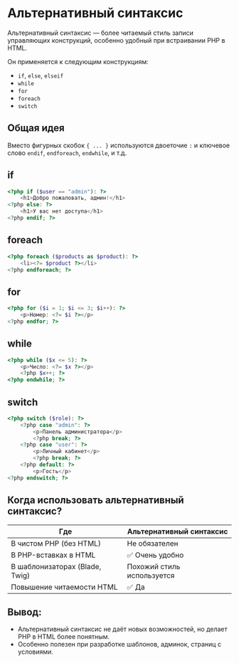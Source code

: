 # Альтернативный синтаксис
Альтернативный синтаксис — более читаемый стиль записи управляющих конструкций, особенно удобный при встраивании PHP в HTML.

Он применяется к следующим конструкциям:
- `if`, `else`, `elseif`
- `while`
- `for`
- `foreach`
- `switch`

## Общая идея
Вместо фигурных скобок `{ ... }` используются двоеточие `:` и ключевое слово `endif`, `endforeach`, `endwhile`, и т.д.

## if
```php
<?php if ($user == "admin"): ?>
    <h1>Добро пожаловать, админ!</h1>
<?php else: ?>
    <h1>У вас нет доступа</h1>
<?php endif; ?>
```

## foreach
```php
<?php foreach ($products as $product): ?>
    <li><?= $product ?></li>
<?php endforeach; ?>
```

## for
```php
<?php for ($i = 1; $i <= 3; $i++): ?>
    <p>Номер: <?= $i ?></p>
<?php endfor; ?>
```

## while
```php
<?php while ($x <= 5): ?>
    <p>Число: <?= $x ?></p>
    <?php $x++; ?>
<?php endwhile; ?>
```

## switch
```php
<?php switch ($role): ?>
    <?php case "admin": ?>
        <p>Панель администратора</p>
        <?php break; ?>
    <?php case "user": ?>
        <p>Личный кабинет</p>
        <?php break; ?>
    <?php default: ?>
        <p>Гость</p>
<?php endswitch; ?>
```

## Когда использовать альтернативный синтаксис?
| Где                            | Альтернативный синтаксис   |
| ------------------------------ | -------------------------- |
| В чистом PHP (без HTML)        | Не обязателен              |
| В PHP-вставках в HTML          | ✅ Очень удобно             |
| В шаблонизаторах (Blade, Twig) | Похожий стиль используется |
| Повышение читаемости HTML      | ✅ Да                       |


## Вывод:
- Альтернативный синтаксис не даёт новых возможностей, но делает PHP в HTML более понятным.
- Особенно полезен при разработке шаблонов, админок, страниц с условиями.
